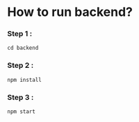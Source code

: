 # How to run backend?

### Step 1 :
```
cd backend
```

### Step 2 :
```
npm install
```

### Step 3 :
```
npm start
```
